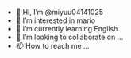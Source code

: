 - 👋 Hi, I’m @miyuu04141025
- 👀 I’m interested in mario
- 🌱 I’m currently learning English
- 💞️ I’m looking to collaborate on ...
- 📫 How to reach me ...

<!---
miyuu04141025/miyuu04141025 is a ✨ special ✨ repository because its `README.md` (this file) appears on your GitHub profile.
You can click the Preview link to take a look at your changes.
--->
